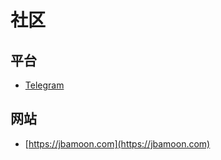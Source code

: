 # 社区

## 平台
- [Telegram](https://t.me/JBAMoonFinance)

## 网站
- [https://jbamoon.com](https://jbamoon.com)